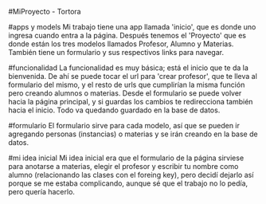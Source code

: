 #MiProyecto - Tortora

#apps y models
Mi trabajo tiene una app llamada 'inicio', que es donde uno ingresa cuando entra a la página. Después tenemos el 'Proyecto' que es donde están los tres modelos llamados Profesor, Alumno y Materias. También tiene un formulario y sus respectivos links para navegar.

#funcionalidad
La funcionalidad es muy básica; está el inicio que te da la bienvenida. De ahí se puede tocar el url para 'crear profesor', que te lleva al formulario del mismo, y el resto de urls que cumplirían la misma función pero creando alumnos o materias. Desde el formulario se puede volver hacia la página principal, y si guardas los cambios te redirecciona también hacia el inicio. Todo va quedando guardado en la base de datos.

#formulario
El formulario sirve para cada modelo, así que se pueden ir agregando personas (instancias) o materias y se irán creando en la base de datos.

#mi idea inicial
Mi idea inicial era que el formulario de la página sirviese para anotarse a materias, elegir el profesor y escribir tu nombre como alumno (relacionando las clases con el foreing key), pero decidí dejarlo así porque se me estaba complicando, aunque sé que el trabajo no lo pedía, pero quería hacerlo. 